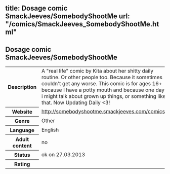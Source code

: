 title: Dosage comic SmackJeeves/SomebodyShootMe
url: "/comics/SmackJeeves_SomebodyShootMe.html"
---
Dosage comic SmackJeeves/SomebodyShootMe
-----------------------------------------

<table class="comicinfo">
<tr>
<th>Description</th><td>A &quot;real life&quot; comic by Kita about her shitty daily routine. Or other people too. Because it sometimes couldn't get any worse. This comic is for ages 16+ because I have a potty mouth and because one day i might talk about grown up things, or something like that. Now Updating Daily &lt;3!</td>
</tr>
<tr>
<th>Website</th><td><a href="http://somebodyshootme.smackjeeves.com/comics/">http://somebodyshootme.smackjeeves.com/comics/</a></td>
</tr>
<tr>
<th>Genre</th><td>Other</td>
</tr>
<tr>
<th>Language</th><td>English</td>
</tr>
<tr>
<th>Adult content</th><td>no</td>
</tr>
<tr>
<th>Status</th><td>ok on 27.03.2013</td>
</tr>
<tr>
<th>Rating</th><td><div class="g-plusone" data-size="standard" data-annotation="bubble"
 data-href="http://somebodyshootme.smackjeeves.com/comics/"></div></td>
</tr>
</table>
<script type="text/javascript">
  (function() {
    var po = document.createElement('script'); po.type = 'text/javascript'; po.async = true;
    po.src = 'https://apis.google.com/js/plusone.js';
    var s = document.getElementsByTagName('script')[0]; s.parentNode.insertBefore(po, s);
  })();
</script>
